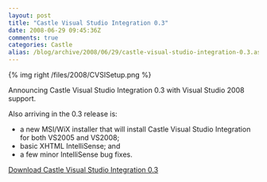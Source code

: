 ```yaml
---
layout: post
title: "Castle Visual Studio Integration 0.3"
date: 2008-06-29 09:45:36Z
comments: true
categories: Castle
alias: /blog/archive/2008/06/29/castle-visual-studio-integration-0.3.aspx/index.html
---
```


{% img right /files/2008/CVSISetup.png %}

Announcing Castle Visual Studio Integration 0.3 with Visual Studio 2008 support.

Also arriving in the 0.3 release is:

* a new MSI/WiX installer that will install Castle Visual Studio Integration for both VS2005 and VS2008;
* basic XHTML IntelliSense; and
* a few minor IntelliSense bug fixes.

[Download Castle Visual Studio Integration 0.3](/projects/cvsi/CVSI-0.3.0.msi)
